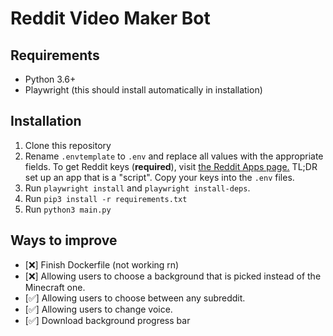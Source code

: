 # Reddit Video Maker Bot

## Requirements

- Python 3.6+
- Playwright (this should install automatically in installation)

## Installation

1. Clone this repository
2. Rename `.envtemplate` to `.env` and replace all values with the appropriate fields. To get Reddit keys (**required**), visit [the Reddit Apps page.](https://www.reddit.com/prefs/apps) TL;DR set up an app that is a "script". Copy your keys into the `.env` files.
3. Run `playwright install` and `playwright install-deps`.
4. Run `pip3 install -r requirements.txt`
5. Run `python3 main.py`

## Ways to improve

- [❌] Finish Dockerfile (not working rn)
- [❌] Allowing users to choose a background that is picked instead of the Minecraft one.
- [✅] Allowing users to choose between any subreddit.
- [✅] Allowing users to change voice.
- [✅] Download background progress bar
